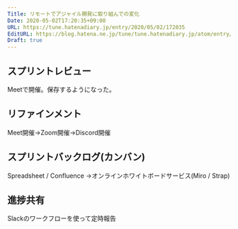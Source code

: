 ```yaml
---
Title: リモートでアジャイル開発に取り組んでの変化
Date: 2020-05-02T17:20:35+09:00
URL: https://tune.hatenadiary.jp/entry/2020/05/02/172035
EditURL: https://blog.hatena.ne.jp/tune/tune.hatenadiary.jp/atom/entry/26006613560160602
Draft: true
---
```


## スプリントレビュー

Meetで開催。保存するようになった。

## リファインメント

Meet開催→Zoom開催→Discord開催

## スプリントバックログ(カンバン)

Spreadsheet / Confluence →オンラインホワイトボードサービス(Miro / Strap)

## 進捗共有

Slackのワークフローを使って定時報告
